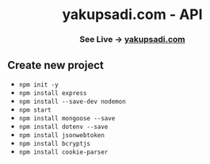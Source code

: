 <h1 align="center">yakupsadi.com - API</h1>

<h3 align="center">
    See Live -> <a href="https://yakupsadi.com/">yakupsadi.com</a>
</h3>

## Create new project
- ``` npm init -y ```
- ``` npm install express ```
- ``` npm install --save-dev nodemon ```
- ``` npm start ```
- ``` npm install mongoose --save ```
- ``` npm install dotenv --save ```
- ``` npm install jsonwebtoken ```
-  ``` npm install bcryptjs ```
-  ``` npm install cookie-parser ```
